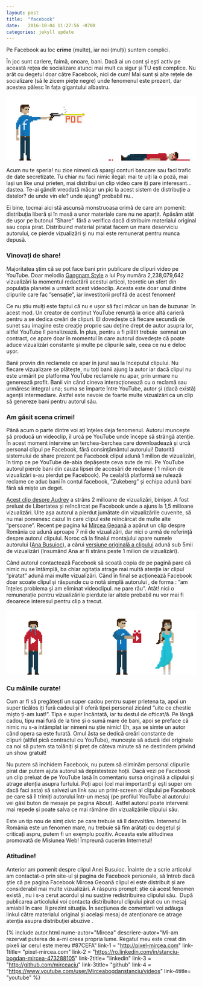 ```yaml
---
layout: post
title:  "facebook"
date:   2016-10-04 11:27:56 -0700
categories: jekyll update
---
```

Pe Facebook au loc __crime__ (multe), iar noi (mulți) suntem complici.

În joc sunt cariere, faimă, onoare, bani. Dacă ai un cont și ești activ pe această rețea de socializare atunci mai mult ca sigur și TU ești complice. Nu arăt cu degetul doar către Facebook, nici de cum! Mai sunt și alte rețele de socializare (să le zicem piețe negre) unde fenomenul este prezent, dar acestea pălesc în fața gigantului albastru.  
<!--more-->

<img class="post-image" src="/assets/img/post/cand-facebook-ucide/cfu-cover.png" alt="pixel art facebook and youtube" />

Acum nu te speria! nu zice nimeni că spargi conturi bancare sau faci trafic de date secretizate. Tu chiar nu faci nimic ilegal: mai te uiți la o poză, mai lași un like unui prieten, mai distribui un clip video care iți pare interesant&#8230; dastea. Te-ai gândit vreodată măcar un pic la acest sistem de distribuție a datelor? de unde vin ele? unde ajung? probabil nu..

Ei bine, tocmai aici stă ascunsă monstruoasa crimă de care am pomenit: distribuția liberă și în masă a unor materiale care nu ne aparțit. Apăsăm atât de ușor pe butonul ”Share”  fără a verifica dacă distribuim materialul original sau copia pirat. Distribuind material piratat facem un mare deserviciu autorului, ce pierde vizualizări şi nu mai este remunerat pentru munca depusă.



### Vinovați de share!


Majoritatea ştim că se pot face bani prin publicare de clipuri video pe YouTube. Doar melodia [Gangnam Style][1] a lui Psy număra 2,238,079,642 vizualizări la momentul redactării acestui articol, teoretic un sfert din populația planetei a urmărit acest videoclip. Acesta este doar unul dintre clipurile care fac ”sensație”, iar investitorii profită de acest fenomen!

Ce nu știu mulți este faptul că nu e ușor să faci măcar un ban de buzunar  în acest mod. Un creator de conținut YouTube renunță la orice altă carieră pentru a se dedica creări de clipuri. El dovedeşte că fiecare secundă de sunet sau imagine este creație proprie sau deține drept de autor asupra lor, altfel YouTube îl penalizează. În plus, pentru a fi plătit trebuie  semnat un contract, ce apare doar în momentul în care autorul dovedește că poate aduce vizualizări constante și multe pe clipurile sale, ceea ce nu e deloc ușor.

Banii provin din reclamele ce apar în jurul sau la începutul clipului. Nu fiecare vizualizare se plătește, nu toți banii ajung la autor iar dacă clipul nu este urmărit pe platforma YouTube reclamele nu apar, prin urmare nu generează profit. Banii vin când cineva interacționează cu o reclamă sau urmăresc integral una; suma se împarte între YouTube, autor și (dacă există) agenții intermediare. Astfel este nevoie de foarte multe vizualzări ca un clip să genereze bani pentru autorul său.

### Am găsit scena crimei!


Până acum o parte dintre voi ați înţeles deja fenomenul. Autorul muncește să producă un videoclip, îl urcă pe YouTube unde începe să strângă atenție. În acest moment intervine un terchea-berchea care downloadează și urcă personal clipul pe Facebook, fără consințământul autorului! Datorită sistemului de share prezent pe Facebook clipul adună 1 milion de vizualizări, în timp ce pe YouTube de-abia depășeste ceva sute de mii. Pe YouTube autorul pierde bani din cauza lipsei de accesări de reclame ( 1 milion de vizualizări s-au pierdut pe Facebook). Pe cealaltă platformă se rulează reclame ce aduc bani în contul facebook, ”Zukeberg” și echipa adună bani fără să miște un deget.


[Acest clip despre Audrey][2] a strâns 2 milioane de vizualizări, binișor. A fost preluat de Libertatea și reîncărcat pe Facebook unde a ajuns la 1,5 milioane vizualizări. Uite așa autorul a pierdut jumătate din vizualizările cuvenite, să nu mai pomenesc cazul în care clipul este reîncărcat de multe alte ”persoane”. Recent pe pagina lui [Mircea Geoană][3] a apărut un clip despre România ce adună aproape 7 mii de vizualizări, dar nici o urmă de referință despre autorul clipului. Noroc că la finalul montajului apare numele autorului ([Ana Busuioc][4]), a cărui [versiune originală a clipului][5] adună sub 5mii de vizualizări (însumând Ana ar fi strâns peste 1 milion de vizualizări).

Când autorul contactează Facebook să scoată copia de pe pagină pare că nimic nu se întâmplă, ba chiar agitația atrage mai multă atenție iar clipul ”piratat” adună mai multe vizualizări. Când în final se acționează Facebook doar scoate clipul și răspunde cu o notă simplă autorului , de forma : ”am înțeles problema și am eliminat videoclipul. ne pare rău”. Atât! nici o remunerație pentru vizualizările pierdute iar altele probabil nu vor mai fi deoarece interesul pentru clip a trecut.

<img class="post-image" src="/assets/img/post/cand-facebook-ucide/cfu-1.png" alt="pixel art facebook and youtube" />

### Cu mâinile curate!

Cum ar fi să pregătești un super cadou pentru super prietena ta, apoi un super ticălos iți fură cadoul și îl oferă tipei personal zicând ”uite ce chestie mișto ți-am luat!”. Tipa e super încântată, iar tu destul de ofticat/ă. Pe lângă cadou, tipu mai fură de la tine și o sumă mare de bani, apoi se preface că nimic nu s-a intâmplat iar nimeni nu știe nimic! Eh, așa se simte un autor când opera sa este furată. Omul ăsta se dedică creări constante de clipuri (altfel pică contractul cu YouTube), muncește să aducă idei originale ca noi să putem sta tolăniți și preț de câteva minute să ne destindem privind un show gratuit!


Nu putem să inchidem Facebook, nu putem să eliminăm personal clipurile pirat dar putem ajuta autorul să depistesteze hoții. Dacă vezi pe Facebook un clip preluat de pe YouTube lasă în comentariu sursa originală a clipului și atrage atenția asupra furtului. Poți apoi (cel mai important! și ești super om dacă faci asta) să salvezi un link sau un print-screen al clipului pe Facebook pe care să îl trimiți autorului într-un mesaj (pe profilul YouTube al autorului vei găsi buton de mesaje pe pagina About). Astfel autorul poate intervenii mai repede și poate salva ce mai rămâne din vizualizările clipului său.

Este un tip nou de simț civic pe care trebuie să îl dezvoltăm. Internetul în România este un fenomen mare, nu trebuie să fim arătați cu degetul și criticați aspru, putem fi un exemplu pozitiv. Aceasta este atitudinea promovată de Misiunea Web! Împreună cucerim Internetul!

### Atitudine!

Anterior am pomenit despre clipul Anei Busuioc. Înainte de a scrie articolul am contactat-o prin site-ul și pagina de Facebook personale, să întreb dacă ştie că pe pagina Facebook Mircea Geoană clipul ei este distribuit și are considerabil mai multe vizualizări. A răspuns prompt: știe că acest fenomen există , nu i s-a cerut acordul și nu susține redistribuirea clipului său.  După publicarea articolului voi contacta distribuitorul clipului pirat cu un mesaj amiabil în care  îi prezint situația. În secțiunea de comentarii voi adăuga linkul către materialul original și același mesaj de atenționare ce atrage atenția asupra distribuţiei abuzive .

{% include autor.html nume-autor="Mircea" descriere-autor="Mi-am rezervat puterea de a-mi creea propria lume. Regatul meu este creat din pixeli iar cerul este mereu #87CEFA" link-1 = "http://pixel-mircea.com" link-1title= "pixel-mircea.com" link-2 = "https://ro.linkedin.com/in/stanciu-bogdan-mircea-473288105" link-2title= "linkedin" link-3 = "http://github.com/mirceaciu" link-3title= "github" link-4 = "https://www.youtube.com/user/Mirceabogdanstanciu/videos" link-4title= "youtube" %}


 [1]: https://www.youtube.com/watch?v=9bZkp7q19f0 "Gangam Style"
 [2]: https://www.youtube.com/watch?v=s84dBopsIe4
 [3]: https://www.facebook.com/mircea.geoana "pagina facebook Mircea Geoana"
 [4]: http://www.anabusuioc.com/ "site designer Ana Busuioc"
 [5]: https://www.youtube.com/watch?v=ZNqAnBwUP50 "Why not get to know Romania? clip original"
 [6]: #youtube
